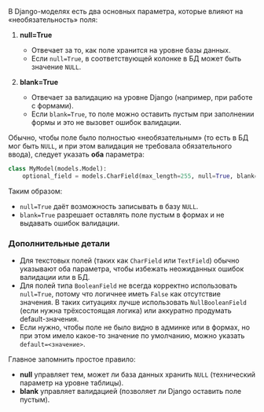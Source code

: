 В Django-моделях есть два основных параметра, которые влияют на «необязательность» поля:

1. **null=True**
    
    - Отвечает за то, как поле хранится на уровне базы данных.
    - Если `null=True`, в соответствующей колонке в БД может быть значение `NULL`.
2. **blank=True**
    
    - Отвечает за валидацию на уровне Django (например, при работе с формами).
    - Если `blank=True`, то поле можно оставить пустым при заполнении формы и это не вызовет ошибок валидации.

Обычно, чтобы поле было полностью «необязательным» (то есть в БД мог быть `NULL`, и при этом валидация не требовала обязательного ввода), следует указать **оба** параметра:

```python
class MyModel(models.Model):
    optional_field = models.CharField(max_length=255, null=True, blank=True)
```

Таким образом:

- `null=True` даёт возможность записывать в базу `NULL`.
- `blank=True` разрешает оставлять поле пустым в формах и не выдавать ошибок валидации.

### Дополнительные детали

- Для текстовых полей (таких как `CharField` или `TextField`) обычно указывают оба параметра, чтобы избежать неожиданных ошибок валидации или в БД.
- Для полей типа `BooleanField` не всегда корректно использовать `null=True`, потому что логичнее иметь `False` как отсутствие значения. В таких ситуациях лучше использовать `NullBooleanField` (если нужна трёхсостоящая логика) или аккуратно продумать default-значения.
- Если нужно, чтобы поле не было видно в админке или в формах, но при этом имело какое-то значение по умолчанию, можно указать `default=<значение>`.

Главное запомнить простое правило:

- **null** управляет тем, может ли база данных хранить `NULL` (технический параметр на уровне таблицы).
- **blank** управляет валидацией (позволяет ли Django оставить поле пустым).